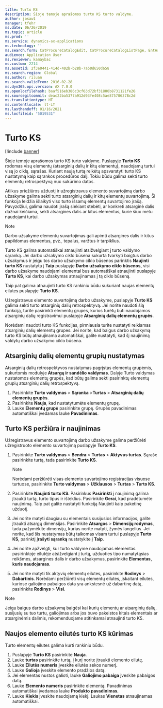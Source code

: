 ```yaml
---
title: Turto KS
description: Šioje temoje aprašomos turto KS turto valdyme.
author: josaw1
manager: tfehr
ms.date: 06/26/2019
ms.topic: article
ms.prod: ''
ms.service: dynamics-ax-applications
ms.technology: ''
ms.search.form: CatProcureCatalogEdit, CatProcureCatalogListPage, EntAssetStandardSparePartsItemGroup, EntAssetObjectBOM
audience: Application User
ms.reviewer: kamaybac
ms.custom: 2214
ms.assetid: 2f3e0441-414d-402b-b28b-7ab0d650d658
ms.search.region: Global
ms.author: riluan
ms.search.validFrom: 2016-02-28
ms.dyn365.ops.version: AX 7.0.0
ms.openlocfilehash: baaf516eb386c3cf63d72bf31800b8731121fe26
ms.sourcegitcommit: deac22ba5377a912d93fe408c5ae875706378c2d
ms.translationtype: HT
ms.contentlocale: lt-LT
ms.lasthandoff: 01/16/2021
ms.locfileid: "5019531"
---
```

# <a name="asset-boms"></a>Turto KS

[!include [banner](../../includes/banner.md)]

 

Šioje temoje aprašomos turto KS turto valdyme. Puslapyje **Turto KS** rodomas visų elementų (atsarginių dalių ir kitų elementų), naudojamų turtui visą jo ciklą, sąrašas. Kuriant naują turtą reikėtų apsvarstyti turto KS nustatymą kaip sąrankos procedūros dalį. Tokiu būdu galima sekti turto elementų retrospektyvą nuo sukūrimo datos.

Atlikus priežiūros užduotį ir užregistravus elemento suvartojimą darbo užsakyme galima sekti turto atsarginių dalių ir kitų elementų suvartojimą. Ši funkcija leidžia išlaikyti viso turto išsamų elementų suvartojimo įrašą. Pavyzdžiui, galima naudoti įrašą siekiant stebėti, ar konkreti atsarginė dalis dažnai keičiama, sekti atsargines dalis ar kitus elementus, kurie šiuo metu naudojami turtui.

> [!NOTE]
> Darbo užsakyme elementų suvartojimas gali apimti atsargines dalis ir kitus papildomus elementus, pvz., tepalus, varžtus ir tarpiklius.

Turto KS galima automatiškai atnaujinti atsižvelgiant į turto valdymo sąranką. Jei darbo užsakymo ciklo būsena sukurta tvarkyti baigtus darbo užsakymus ir jeigu tos darbo užsakymo ciklo būsenos parinktis **Naujinti turto KS** nustatyta į **Taip** puslapyje **Darbo užsakymo ciklo būsenos**, visi darbo užsakyme naudojami elementai bus automatiškai atnaujinti puslapyje **Turto KS**, kai darbo užsakymas atnaujinamas į tą ciklo būseną. 


Taip pat galima atnaujinti turto KS rankiniu būdu sukuriant naujas elementų eilutes puslapyje **Turto KS**.

Užregistravus elemento suvartojimą darbo užsakyme, puslapyje **Turto KS** galima sekti turto atsarginių dalių retrospektyvą. Jei norite naudoti šią funkciją, turite pasirinkti elementų grupes, kurios turėtų būti naudojamos atsarginių dalių registravimui puslapyje **Atsarginių dalių elementų grupės**.

Norėdami naudoti turto KS funkcijas, pirmiausia turite nustatyti reikiamas atsarginių dalių elementų grupes. Jei norite, kad baigus darbo užsakymą turto KS būtų atnaujinama automatiškai, galite nustatyti, kad šį naujinimą valdytų darbo užsakymo ciklo būsena. 


## <a name="set-up-spare-parts-item-groups"></a>Atsarginių dalių elementų grupių nustatymas

Atsarginių dalių retrospektyvos nustatymas pagrįstas elementų grupėmis, sukurtomis modulyje **Atsargų ir sandėlio valdymas**. Dalyje Turto valdymas nustatomos elementų grupės, kad būtų galima sekti pasirinktų elementų grupių atsarginių dalių retrospektyvą.

1. Pasirinkite **Turto valdymas** \> **Sąranka** \>**Turtas** \> **Atsarginių dalių elementų grupės**.
2. Pasirinkite **Nauja**, kad nustatytumėte elementų grupę.
3. Lauke **Elementų grupė** pasirinkite grupę. Grupės pavadinimas automatiškai įvedamas lauke **Pavadinimas**.

## <a name="view-and-update-asset-boms"></a>Turto KS peržiūra ir naujinimas

Užregistravus elemento suvartojimą darbo užsakyme galima peržiūrėti užregistruoto elemento suvartojimą puslapyje **Turto KS**.

1. Pasirinkite **Turto valdymas** \> **Bendra** \> **Turtas** \> **Aktyvus turtas**. Sąraše pasirinkite turtą, tada pasirinkite **Turto KS**.

    > [!NOTE]
    > Norėdami peržiūrėti visas elemento suvartojimo registracijas visuose turtuose, pasirinkite **Turto valdymas** \> **Užklausos** \> **Turtas** \> **Turto KS**.

2. Pasirinkite **Naujinti turto KS**. Pasirinkus **Pasirinkti** į naujinimą galima įtraukti turtą, turto tipus ir išteklius. Pasirinkite **Gerai**, kad pradėtumėte naujinimą. Taip pat galite nustatyti funkciją Naujinti kaip paketinę užduotį.
3. Jei norite matyti daugiau su elementais susijusios informacijos, galite įtraukti atsargų dimensijas. Pasirinkite **Atsargos** \> **Dimensijų rodymas**, tada pažymėkite dimensijų, kurias norite matyti, žymės langelius. Jei norite, kad šis nustatymas būtų taikomas visam turtui puslapyje **Turto KS**, parinktį **Įrašyti sąranką** nustatykite į **Taip**.
4. Jei norite apžvelgti, kur turto valdyme naudojamas elementas pasirinktoje eilutėje atsižvelgiant į turtą, užduoties tipo numatytąsias reikšmes, atsargines dalis ir darbo užsakymus, pasirinkite **Elementas, kuris naudojamas**. 
5. Jei norite matyti tik aktyvių elementų eilutes, pasirinkite **Rodinys** \> **Dabartinis**. Norėdami peržiūrėti visų elementų eilutes, įskaitant eilutes, kuriose galiojimo pabaigos data yra ankstesnė už dabartinę datą, pasirinkite **Rodinys** \> **Visi**.

> [!NOTE]
> Jeigu baigus darbo užsakymą baigėsi kai kurių elementų ar atsarginių dalių, susijusių su tuo turtu, galiojimas arba jos buvo pakeistos kitais elementais ar atsarginėmis dalimis, rekomenduojame atitinkamai atnaujinti turto KS.

## <a name="create-a-new-item-line-in-an-asset-bom"></a>Naujos elemento eilutės turto KS kūrimas

Turto elementų eilutes galima kurti rankiniu būdu.

1. Puslapyje **Turto KS** pasirinkite **Nauja**.
2. Lauke **turtas** pasirinkite turtą, į kurį norite įtraukti elemento eilutę.
3. Lauke **Eilutės numeris** įveskite eilutės sekos numerį.
4. Lauke **Galioja** įveskite elemento pradžios datą.
5. Jei elementas nustos galioti, lauke **Galiojimo pabaiga** įveskite pabaigos datą.
6. Lauke **Elemento numeris** pasirinkite elementą. Pavadinimas automatiškai įvedamas lauke **Produkto pavadinimas**.
7. Lauke **Kiekis** įveskite naudojamą kiekį. Laukas **Vienetas** atnaujinamas automatiškai.
